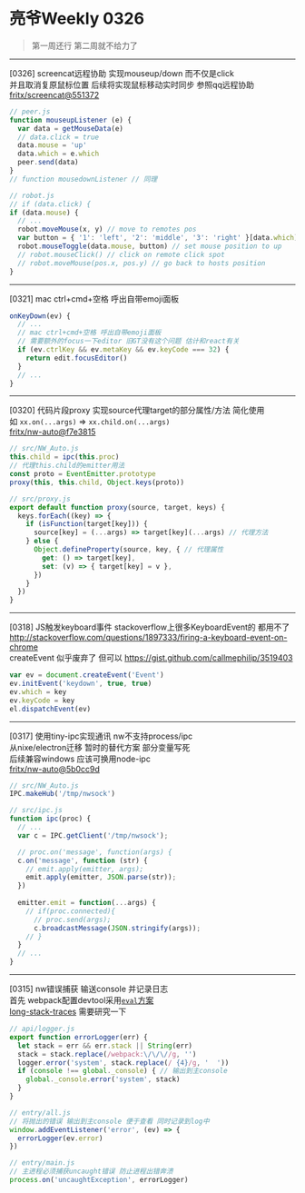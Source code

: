 # 亮爷Weekly 0326

> 第一周还行 第二周就不给力了

---

[0326] screencat远程协助 实现mouseup/down 而不仅是click  
并且取消复原鼠标位置 后续将实现鼠标移动实时同步 参照qq远程协助  
[fritx/screencat@551372](https://github.com/fritx/screencat/commit/5513727c1c4dd650a4c572ba8d227562a95d5cd8)

```js
// peer.js
function mouseupListener (e) {
  var data = getMouseData(e)
  // data.click = true
  data.mouse = 'up'
  data.which = e.which
  peer.send(data)
}
// function mousedownListener // 同理
```

```js
// robot.js
// if (data.click) {
if (data.mouse) {
  // ...
  robot.moveMouse(x, y) // move to remotes pos
  var button = { '1': 'left', '2': 'middle', '3': 'right' }[data.which]
  robot.mouseToggle(data.mouse, button) // set mouse position to up
  // robot.mouseClick() // click on remote click spot
  // robot.moveMouse(pos.x, pos.y) // go back to hosts position
}
```

---

[0321] mac ctrl+cmd+空格 呼出自带emoji面板

```js
onKeyDown(ev) {
  // ...
  // mac ctrl+cmd+空格 呼出自带emoji面板
  // 需要额外的focus一下editor 旧GT没有这个问题 估计和react有关
  if (ev.ctrlKey && ev.metaKey && ev.keyCode === 32) {
    return edit.focusEditor()
  }
  // ...
}
```

---

[0320] 代码片段proxy 实现source代理target的部分属性/方法 简化使用  
如 `xx.on(...args)` => `xx.child.on(...args)`  
[fritx/nw-auto@f7e3815](https://github.com/fritx/nw-auto/commit/f7e3815454090eab9a5a6a70011513c347f4227d)

```js
// src/NW_Auto.js
this.child = ipc(this.proc)
// 代理this.child的emitter用法
const proto = EventEmitter.prototype
proxy(this, this.child, Object.keys(proto))
```

```js
// src/proxy.js
export default function proxy(source, target, keys) {
  keys.forEach((key) => {
    if (isFunction(target[key])) {
      source[key] = (...args) => target[key](...args) // 代理方法
    } else {
      Object.defineProperty(source, key, { // 代理属性
        get: () => target[key],
        set: (v) => { target[key] = v },
      })
    }
  })
}
```

---

[0318] JS触发keyboard事件 stackoverflow上很多KeyboardEvent的 都用不了  
http://stackoverflow.com/questions/1897333/firing-a-keyboard-event-on-chrome  
createEvent 似乎废弃了 但可以 https://gist.github.com/callmephilip/3519403

```js
var ev = document.createEvent('Event')
ev.initEvent('keydown', true, true)
ev.which = key
ev.keyCode = key
el.dispatchEvent(ev)
```

---

[0317] 使用tiny-ipc实现通讯 nw不支持process/ipc  
从nixe/electron迁移 暂时的替代方案 部分变量写死  
后续兼容windows 应该可换用node-ipc  
[fritx/nw-auto@5b0cc9d](https://github.com/fritx/nw-auto/commit/5b0cc9dcb70bb07f4d49d73e71a472675022aaf9)

```js
// src/NW_Auto.js
IPC.makeHub('/tmp/nwsock')
```

```js
// src/ipc.js
function ipc(proc) {
  // ...
  var c = IPC.getClient('/tmp/nwsock');

  // proc.on('message', function(args) {
  c.on('message', function (str) {
    // emit.apply(emitter, args);
    emit.apply(emitter, JSON.parse(str));
  })
  
  emitter.emit = function(...args) {
    // if(proc.connected){
      // proc.send(args);
      c.broadcastMessage(JSON.stringify(args));
    // }
  }
  // ...
}
```

---

[0315] nw错误捕获 输送console 并记录日志  
首先 webpack配置devtool采用[`eval`方案](http://webpack.github.io/docs/configuration.html#devtool)  
[long-stack-traces](http://stackoverflow.com/questions/7697038/more-than-10-lines-in-a-node-js-stack-error) 需要研究一下

```js
// api/logger.js
export function errorLogger(err) {
  let stack = err && err.stack || String(err)
  stack = stack.replace(/webpack:\/\/\//g, '')
  logger.error('system', stack.replace(/ {4}/g, '  '))
  if (console !== global._console) { // 输出到主console
    global._console.error('system', stack)
  }
}
```

```js
// entry/all.js
// 将抛出的错误 输出到主console 便于查看 同时记录到log中
window.addEventListener('error', (ev) => {
  errorLogger(ev.error)
})
```

```js
// entry/main.js
// 主进程必须捕获uncaught错误 防止进程出错奔溃
process.on('uncaughtException', errorLogger)
```
